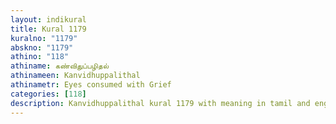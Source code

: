 ```yaml
---
layout: indikural
title: Kural 1179
kuralno: "1179"
abskno: "1179"
athino: "118"
athiname: கண்விதுப்பழிதல்
athinameen: Kanvidhuppalithal
athinametr: Eyes consumed with Grief
categories: [118]
description: Kanvidhuppalithal kural 1179 with meaning in tamil and english 
---
```



